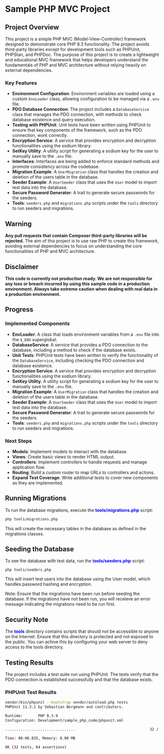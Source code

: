 # Sample PHP MVC Project

## Project Overview

This project is a simple PHP MVC (Model-View-Controller) framework designed to demonstrate core PHP 8.3 functionality. The project avoids third-party libraries except for development tools such as PHPUnit, PHPStan, and PHPDoc. The purpose of this project is to create a lightweight and educational MVC framework that helps developers understand the fundamentals of PHP and MVC architecture without relying heavily on external dependencies.

### Key Features

- **Environment Configuration**: Environment variables are loaded using a custom `EnvLoader` class, allowing configuration to be managed via a `.env` file.
- **PDO Database Connection**: The project includes a `DatabaseService` class that manages the PDO connection, with methods to check database existence and query execution.
- **Testing with PHPUnit**: Unit tests have been written using PHPUnit to ensure that key components of the framework, such as the PDO connection, work correctly.
- **Encryption Service**: A service that provides encryption and decryption functionalities using the sodium library.
- **SetKey Utility**: A utility script for generating a sodium key for the user to manually save to the `.env` file.
- **Interfaces**: Interfaces are being added to enforce standard methods and promote consistency across the codebase.
- **Migration Example**: A `UserMigration` class that handles the creation and deletion of the users table in the database.
- **Seeder Example**: A `UserSeeder` class that uses the `User` model to import test data into the database.
- **Secure Password Generator**: A trait to generate secure passwords for the seeders.
- **Tools**: `seeders.php` and `migrations.php` scripts under the `tools` directory to run seeders and migrations.

## Warning

**Any pull requests that contain Composer third-party libraries will be rejected.** The aim of this project is to use raw PHP to create this framework, avoiding external dependencies to focus on understanding the core functionalities of PHP and MVC architecture.

## Disclaimer

**This code is currently not production ready. We are not responsible for any loss or breach incurred by using this sample code in a production environment. Always take extreme caution when dealing with real data in a production environment.**

## Progress

### Implemented Components

- **EnvLoader**: A class that loads environment variables from a `.env` file into the `$_ENV` superglobal.
- **DatabaseService**: A service that provides a PDO connection to the database, including a method to check if the database exists.
- **Unit Tests**: PHPUnit tests have been written to verify the functionality of the `DatabaseService`, including checking the PDO connection and database existence.
- **Encryption Service**: A service that provides encryption and decryption functionalities using the sodium library.
- **SetKey Utility**: A utility script for generating a sodium key for the user to manually save to the `.env` file.
- **Migration Example**: A `UserMigration` class that handles the creation and deletion of the users table in the database.
- **Seeder Example**: A `UserSeeder` class that uses the `User` model to import test data into the database.
- **Secure Password Generator**: A trait to generate secure passwords for the seeders.
- **Tools**: `seeders.php` and `migrations.php` scripts under the `tools` directory to run seeders and migrations.

### Next Steps

- **Models**: Implement models to interact with the database.
- **Views**: Create basic views to render HTML output.
- **Controllers**: Implement controllers to handle requests and manage application flow.
- **Routing**: Build a custom router to map URLs to controllers and actions.
- **Expand Test Coverage**: Write additional tests to cover new components as they are implemented.

## Running Migrations

To run the database migrations, execute the <span style="color:blue; font-weight:bold;">tools/migrations.php</span> script:

```sh
php tools/migrations.php
```

This will create the necessary tables in the database as defined in the migrations classes.

## Seeding the Database

To see the database with test data, run the <span style="color:blue; font-weight:bold;">tools/seeders.php</span> script:

```
php tools/seeders.php
```

This will insert test users into the database using the User model, which handles password hashing and encryption.

Note: Ensure that the migrations have been run before seeding the database. If the migrations have not been run, you will receieve an error message indicating the migrations need to be run first.

## Security Note

The <span style="color:blue; font-weight:bold;">tools</span> directory contains scripts that should not be accessible to anyone on the Internet. Ensure that this directory is protected and not exposed to the public. You can achive this by configuring your web server to deny access to the tools directory.

## Testing Results

The project includes a test suite run using PHPUnit. The tests verify that the PDO connection is established successfully and that the database exists.

### PHPUnit Test Results

```bash
vendor/bin/phpunit --bootstrap vendor/autoload.php tests
PHPUnit 11.3.1 by Sebastian Bergmann and contributors.

Runtime:       PHP 8.3.9
Configuration: Development/sample_php_code/phpunit.xml

................................                                  32 / 32 (100%)

Time: 00:00.835, Memory: 8.00 MB

OK (32 tests, 64 assertions)
```
